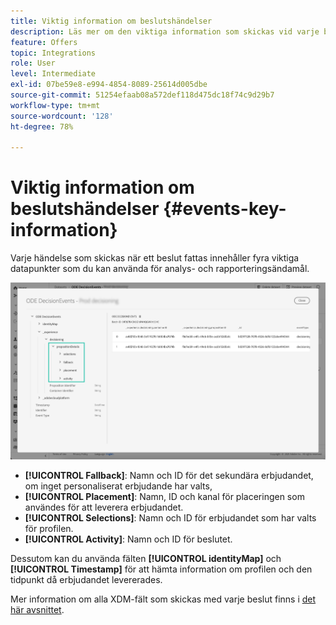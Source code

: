 ```yaml
---
title: Viktig information om beslutshändelser
description: Läs mer om den viktiga information som skickas vid varje beslutshanteringshändelse.
feature: Offers
topic: Integrations
role: User
level: Intermediate
exl-id: 07be59e8-e994-4854-8089-25614d005dbe
source-git-commit: 51254efaab08a572def118d475dc18f74c9d29b7
workflow-type: tm+mt
source-wordcount: '128'
ht-degree: 78%

---
```


# Viktig information om beslutshändelser {#events-key-information}

Varje händelse som skickas när ett beslut fattas innehåller fyra viktiga datapunkter som du kan använda för analys- och rapporteringsändamål.

![](../../assets/events-dataset-preview.png)

* **[!UICONTROL Fallback]**: Namn och ID för det sekundära erbjudandet, om inget personaliserat erbjudande har valts,
* **[!UICONTROL Placement]**: Namn, ID och kanal för placeringen som användes för att leverera erbjudandet.
* **[!UICONTROL Selections]**: Namn och ID för erbjudandet som har valts för profilen.
* **[!UICONTROL Activity]**: Namn och ID för beslutet.

Dessutom kan du använda fälten **[!UICONTROL identityMap]** och **[!UICONTROL Timestamp]** för att hämta information om profilen och den tidpunkt då erbjudandet levererades.

Mer information om alla XDM-fält som skickas med varje beslut finns i [det här avsnittet](xdm-fields.md).
